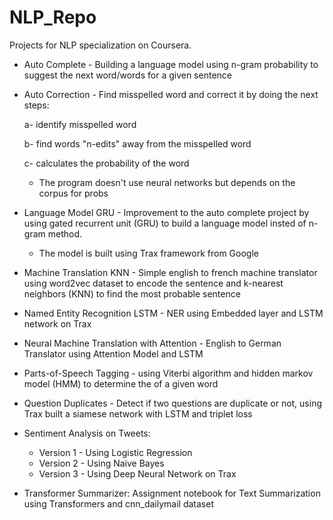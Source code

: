 # NLP_Repo

Projects for NLP specialization on Coursera.

* Auto Complete - Building a language model using n-gram probability to suggest the next word/words for a given sentence

* Auto Correction - Find misspelled word and correct it by doing the next steps:

	a- identify misspelled word
	
	b- find words "n-edits" away from the misspelled word
	
	c- calculates the probability of the word
	
  * The program doesn't use neural networks but depends on the corpus for probs
	

* Language Model GRU - Improvement to the auto complete project by using gated recurrent unit (GRU) to build a language model insted of n-gram method.
	* The model is built using Trax framework from Google

* Machine Translation KNN - Simple english to french machine translator using word2vec dataset to encode the sentence and k-nearest neighbors (KNN) to find the most probable sentence

* Named Entity Recognition LSTM - NER using Embedded layer and LSTM network on Trax

* Neural Machine Translation with Attention - English to German Translator using Attention Model and LSTM

* Parts-of-Speech Tagging - using Viterbi algorithm and hidden markov model (HMM) to determine the <PoS> of a given word
	
* Question Duplicates - Detect if two questions are duplicate or not, using Trax built a siamese network with LSTM and triplet loss


* Sentiment Analysis on Tweets:
	* Version 1 - Using Logistic Regression
	* Version 2 - Using Naive Bayes
	* Version 3 - Using Deep Neural Network on Trax
	
*  Transformer Summarizer: Assignment notebook for Text Summarization using Transformers and cnn_dailymail dataset
